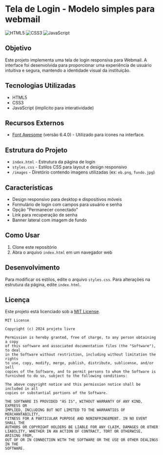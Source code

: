 # Tela de Login - Modelo simples para webmail

![HTML5](https://img.shields.io/badge/html5-%23E34F26.svg?style=for-the-badge&logo=html5&logoColor=white)
![CSS3](https://img.shields.io/badge/css3-%231572B6.svg?style=for-the-badge&logo=css3&logoColor=white)
![JavaScript](https://img.shields.io/badge/javascript-%23323330.svg?style=for-the-badge&logo=javascript&logoColor=%23F7DF1E)

## Objetivo

Este projeto implementa uma tela de login responsiva para Webmail. A interface foi desenvolvida para proporcionar uma experiência de usuário intuitiva e segura, mantendo a identidade visual da instituição.

## Tecnologias Utilizadas

- HTML5
- CSS3
- JavaScript (implícito para interatividade)

## Recursos Externos

- [Font Awesome](https://fontawesome.com/) (versão 6.4.0) - Utilizado para ícones na interface.

## Estrutura do Projeto

- `index.html` - Estrutura da página de login
- `styles.css` - Estilos CSS para layout e design responsivo
- `/images` - Diretório contendo imagens utilizadas (ex: `eb.png`, `fundo.jpg`)

## Características

- Design responsivo para desktop e dispositivos móveis
- Formulário de login com campos para usuário e senha
- Opção "Permanecer conectado"
- Link para recuperação de senha
- Banner lateral com imagem de fundo

## Como Usar

1. Clone este repositório
2. Abra o arquivo `index.html` em um navegador web

## Desenvolvimento

Para modificar os estilos, edite o arquivo `styles.css`. Para alterações na estrutura da página, edite `index.html`.

## Licença

Este projeto está licenciado sob a [MIT License](https://opensource.org/licenses/MIT).

```
MIT License

Copyright (c) 2024 projeto livre

Permission is hereby granted, free of charge, to any person obtaining a copy
of this software and associated documentation files (the "Software"), to deal
in the Software without restriction, including without limitation the rights
to use, copy, modify, merge, publish, distribute, sublicense, and/or sell
copies of the Software, and to permit persons to whom the Software is
furnished to do so, subject to the following conditions:

The above copyright notice and this permission notice shall be included in all
copies or substantial portions of the Software.

THE SOFTWARE IS PROVIDED "AS IS", WITHOUT WARRANTY OF ANY KIND, EXPRESS OR
IMPLIED, INCLUDING BUT NOT LIMITED TO THE WARRANTIES OF MERCHANTABILITY,
FITNESS FOR A PARTICULAR PURPOSE AND NONINFRINGEMENT. IN NO EVENT SHALL THE
AUTHORS OR COPYRIGHT HOLDERS BE LIABLE FOR ANY CLAIM, DAMAGES OR OTHER
LIABILITY, WHETHER IN AN ACTION OF CONTRACT, TORT OR OTHERWISE, ARISING FROM,
OUT OF OR IN CONNECTION WITH THE SOFTWARE OR THE USE OR OTHER DEALINGS IN THE
SOFTWARE.
```
